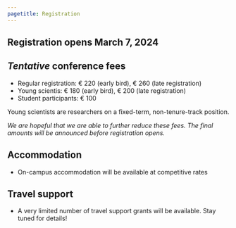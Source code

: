 ```yaml
---
pagetitle: Registration
---
```


## Registration opens **March 7, 2024** ##

## _Tentative_ conference fees


* Regular registration: € 220 (early bird), € 260 (late registration)
* Young scientis: € 180 (early bird), € 200 (late registration)
* Student participants:  € 100

Young scientists are researchers on a fixed-term, non-tenure-track position.

_We are hopeful that we are able to further reduce these fees.  The
final amounts will be announced before registration opens._

## Accommodation

* On-campus accommodation will be available at competitive rates

## Travel support

* A very limited number of travel support grants will be available.  Stay tuned for details!


